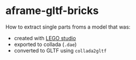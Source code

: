 # aframe-gltf-bricks

How to extract single parts froms a model that was:
- created with [LEGO studio](http://stud.io)
- exported to collada (`.dae`)
- converted to GLTF using `collada2gltf`

